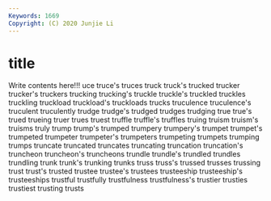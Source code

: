 ```yaml
---
Keywords: 1669
Copyright: (C) 2020 Junjie Li
---
```


# title

Write contents here!!!
uce 
truce's
truces 
truck 
truck's 
trucked 
trucker 
trucker's 
truckers 
trucking 
trucking's 
truckle
truckle's 
truckled 
truckles 
truckling 
truckload 
truckload's 
truckloads 
trucks 
truculence 
truculence's
truculent 
truculently 
trudge 
trudge's 
trudged 
trudges 
trudging 
true 
true's 
trued
trueing 
truer 
trues 
truest 
truffle 
truffle's 
truffles 
truing 
truism 
truism's
truisms 
truly 
trump 
trump's 
trumped 
trumpery 
trumpery's 
trumpet 
trumpet's 
trumpeted
trumpeter 
trumpeter's 
trumpeters 
trumpeting 
trumpets 
trumping 
trumps 
truncate 
truncated 
truncates
truncating 
truncation 
truncation's 
truncheon 
truncheon's 
truncheons 
trundle 
trundle's 
trundled 
trundles
trundling 
trunk 
trunk's 
trunking 
trunks 
truss 
truss's 
trussed 
trusses 
trussing
trust 
trust's 
trusted 
trustee 
trustee's 
trustees 
trusteeship 
trusteeship's 
trusteeships 
trustful
trustfully 
trustfulness 
trustfulness's 
trustier 
trusties 
trustiest 
trusting 
trusts 
